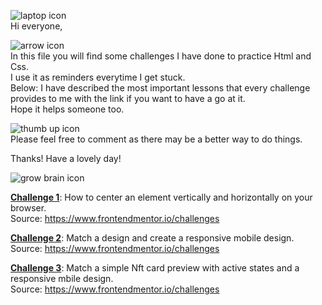 
![laptop icon](https://user-images.githubusercontent.com/91636757/235403325-88cd1886-9c23-4b4e-b7f5-dabed76e45df.png)
<br />
Hi everyone,

![arrow icon](https://user-images.githubusercontent.com/91636757/235399782-67852b59-1dcd-47f3-9871-ec0eaa343069.png)
<br />
In this file you will find some challenges I have done to practice Html and Css.<br />
I use it as reminders everytime I get stuck.<br />
Below: I have described the most important lessons that every challenge provides to me with the link if you want to have a go at it.<br />
Hope it helps someone too.


![thumb up icon](https://user-images.githubusercontent.com/91636757/235403102-acb9ce9f-bf1e-4719-b9f4-40031947f210.png)
<br />
Please feel free to comment as there may be a better way to do things.

Thanks! Have a lovely day!


![grow brain icon](https://user-images.githubusercontent.com/91636757/235404578-6f37d88d-405d-43a8-853f-c31914c039fe.png)

<a href="Challenge1-qrcomponent/index.html"><b>Challenge 1</b></a>: How to center an element vertically and horizontally on your browser.<br />
Source: https://www.frontendmentor.io/challenges

<a href="Challenge 2 - Summary component/index.html"><b>Challenge 2</b></a>: Match a design and create a responsive mobile design.<br />
Source: https://www.frontendmentor.io/challenges

<a href="Challene 3 - NFT preview card/index.html"><b>Challenge 3</b></a>: Match a simple Nft card preview with active states and a responsive mbile design.<br />
Source: https://www.frontendmentor.io/challenges
